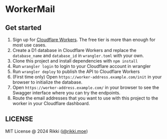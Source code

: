 # WorkerMail

## Get started

1. Sign up for [Cloudflare Workers](https://workers.dev). The free tier is more than enough for most use cases.
2. Create a D1 database in Cloudflare Workers and replace the `database_name` and `database_id` in `wrangler.toml` with your own.
3. Clone this project and install dependencies with `npm install`
4. Run `wrangler login` to login to your Cloudflare account in wrangler
5. Run `wrangler deploy` to publish the API to Cloudflare Workers
6. (First time only) Open `https://worker-address.example.com/init` in your browser to initialize the database.
7. Open `https://worker-address.example.com/` in your browser to see the Swagger interface where you can try the endpoints.
8. Route the email addresses that you want to use with this project to the worker in your Cloudflare dashboard.

## LICENSE
MIT License @ 2024 Rikki (i@rikki.moe)